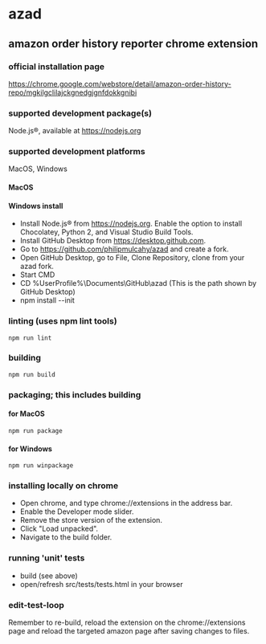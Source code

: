 # azad
## amazon order history reporter chrome extension

### official installation page
https://chrome.google.com/webstore/detail/amazon-order-history-repo/mgkilgclilajckgnedgjgnfdokkgnibi

### supported development package(s)
Node.js®, available at https://nodejs.org

### supported development platforms
MacOS, Windows

#### MacOS

#### Windows install
* Install Node.js® from https://nodejs.org. Enable the option to install Chocolatey, Python 2, and Visual Studio Build Tools.
* Install GitHub Desktop from https://desktop.github.com.
* Go to https://github.com/philipmulcahy/azad and create a fork.
* Open GitHub Desktop, go to File, Clone Repository, clone from your azad fork.
* Start CMD
* 	CD %UserProfile%\Documents\GitHub\azad
(This is the path shown by GitHub Desktop)
* 	npm install --init


### linting (uses npm lint tools)
```
npm run lint
```

### building
```
npm run build
```

### packaging; this includes building
#### for MacOS
```
npm run package
```
#### for Windows
```
npm run winpackage
```

### installing locally on chrome
* Open chrome, and type chrome://extensions in the address bar.
* Enable the Developer mode slider.
* Remove the store version of the extension.
* Click "Load unpacked".
* Navigate to the build folder.

### running 'unit' tests
* build (see above)
* open/refresh src/tests/tests.html in your browser

### edit-test-loop
Remember to re-build, reload the extension on the chrome://extensions page and reload the targeted amazon page after saving changes to files.
